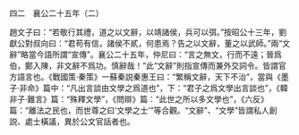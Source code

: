 四二　襄公二十五年（二）

趙文子曰：“若敬行其禮，道之以文辭，以靖諸侯，兵可以弭。”按昭公十三年，劉獻公對叔向曰：“君苟有信，諸侯不貳，何患焉？告之以文辭，董之以武師。”兩“文辭”略當今語所謂“宣傳”。襄公二十五年，仲尼曰：“言之無文，行而不遠；晉爲伯，鄭入陳，非文辭不爲功。慎辭哉！”此“文辭”則指宣傳而兼外交詞令。皆謂官方語言也。《戰國策·秦策》一蘇秦説秦惠王曰：“繁稱文辭，天下不治”，當與《墨子·非命》篇中：“凡出言談由文學之爲道也”，下：“君子之爲文學出言談也”，《韓非子·難言》篇：“殊釋文學”，《問辯》篇：“此世之所以多文學也”，《六反》篇：“離法之民也，而世尊之曰‘文學之士’”等合觀。“文辭”、“文學”皆謂私人創説、處士橫議，異於公文官話者也。